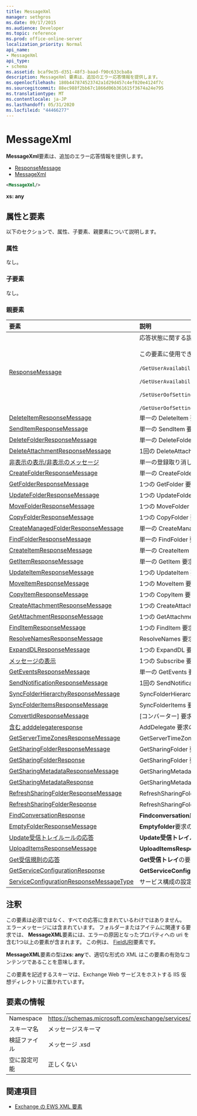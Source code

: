 ```yaml
---
title: MessageXml
manager: sethgros
ms.date: 09/17/2015
ms.audience: Developer
ms.topic: reference
ms.prod: office-online-server
localization_priority: Normal
api_name:
- MessageXml
api_type:
- schema
ms.assetid: bcaf9e35-d351-48f3-baad-f90c633cba8a
description: MessageXml 要素は、追加のエラー応答情報を提供します。
ms.openlocfilehash: 180b447874523742a1d29d457c4ef020e4124f7c
ms.sourcegitcommit: 88ec988f2bb67c1866d06b361615f3674a24e795
ms.translationtype: MT
ms.contentlocale: ja-JP
ms.lasthandoff: 05/31/2020
ms.locfileid: "44466277"
---
```

# <a name="messagexml"></a>MessageXml

**MessageXml**要素は、追加のエラー応答情報を提供します。 
  
- [ResponseMessage](responsemessage.md)  
- [MessageXml](messagexml.md)
  
```XML
<MessageXml/>
```

 **xs: any**
## <a name="attributes-and-elements"></a>属性と要素

以下のセクションで、属性、子要素、親要素について説明します。
  
### <a name="attributes"></a>属性

なし。
  
### <a name="child-elements"></a>子要素

なし。
  
### <a name="parent-elements"></a>親要素

|**要素**|**説明**|
|:-----|:-----|
|[ResponseMessage](responsemessage.md) <br/> | 応答状態に関する説明情報を提供します。 <br/> <br/>  この要素に使用できる XPath 式の一部を次に示します。 <br/> <br/>  `/GetUserAvailabilityResponse/FreeBusyResponseArray/FreeBusyResponse/ResponseMessage` <br/> <br/> `/GetUserAvailabilityResponse/SuggestionsResponse/ResponseMessage` <br/><br/>  `/SetUserOofSettingsResponse/ResponseMessage` <br/><br/>  `/GetUserOofSettingsResponse/ResponseMessage` <br/> |
|[DeleteItemResponseMessage](deleteitemresponsemessage.md) <br/> |単一の DeleteItem 要求の状態と結果を格納します。  <br/> |
|[SendItemResponseMessage](senditemresponsemessage.md) <br/> |単一の SendItem 要求の状態と結果を格納します。  <br/> |
|[DeleteFolderResponseMessage](deletefolderresponsemessage.md) <br/> |単一の DeleteFolder 要求の状態と結果を格納します。  <br/> |
|[DeleteAttachmentResponseMessage](deleteattachmentresponsemessage.md) <br/> |1回の DeleteAttachment 要求の状態と結果を格納します。  <br/> |
|[非表示の表示/非表示のメッセージ](unsubscriberesponsemessage.md) <br/> |単一の登録取り消し要求の状態と結果を格納します。  <br/> |
|[CreateFolderResponseMessage](createfolderresponsemessage.md) <br/> |単一の CreateFolder 要求の状態と結果を格納します。  <br/> |
|[GetFolderResponseMessage](getfolderresponsemessage.md) <br/> |1つの GetFolder 要求の状態と結果を格納します。  <br/> |
|[UpdateFolderResponseMessage](updatefolderresponsemessage.md) <br/> |1つの UpdateFolder 要求の状態と結果を格納します。  <br/> |
|[MoveFolderResponseMessage](movefolderresponsemessage.md) <br/> |1つの MoveFolder 要求の状態と結果を格納します。  <br/> |
|[CopyFolderResponseMessage](copyfolderresponsemessage.md) <br/> |1つの CopyFolder 要求の状態と結果を格納します。  <br/> |
|[CreateManagedFolderResponseMessage](createmanagedfolderresponsemessage.md) <br/> |単一の CreateManagedFolder 要求の状態と結果を格納します。  <br/> |
|[FindFolderResponseMessage](findfolderresponsemessage.md) <br/> |単一の FindFolder 要求の状態と結果を格納します。  <br/> |
|[CreateItemResponseMessage](createitemresponsemessage.md) <br/> |単一の CreateItem 要求の状態と結果を格納します。  <br/> |
|[GetItemResponseMessage](getitemresponsemessage.md) <br/> |単一の GetItem 要求の状態と結果を格納します。  <br/> |
|[UpdateItemResponseMessage](updateitemresponsemessage.md) <br/> |1つの UpdateItem 要求の状態と結果を格納します。  <br/> |
|[MoveItemResponseMessage](moveitemresponsemessage.md) <br/> |1つの MoveItem 要求の状態と結果を格納します。  <br/> |
|[CopyItemResponseMessage](copyitemresponsemessage.md) <br/> |1つの CopyItem 要求の状態と結果を格納します。  <br/> |
|[CreateAttachmentResponseMessage](createattachmentresponsemessage.md) <br/> |1つの CreateAttachment 要求の状態と結果を格納します。  <br/> |
|[GetAttachmentResponseMessage](getattachmentresponsemessage.md) <br/> |1つの GetAttachment 要求の状態と結果を格納します。  <br/> |
|[FindItemResponseMessage](finditemresponsemessage.md) <br/> |1つの FindItem 要求の状態と結果を格納します。  <br/> |
|[ResolveNamesResponseMessage](resolvenamesresponsemessage.md) <br/> |ResolveNames 要求の状態と結果を格納します。  <br/> |
|[ExpandDLResponseMessage](expanddlresponsemessage.md) <br/> |1つの ExpandDL 要求の状態と結果を格納します。  <br/> |
|[メッセージの表示](subscriberesponsemessage.md) <br/> |1つの Subscribe 要求の状態と結果を格納します。  <br/> |
|[GetEventsResponseMessage](geteventsresponsemessage.md) <br/> |単一の GetEvents 要求の状態と結果を格納します。  <br/> |
|[SendNotificationResponseMessage](sendnotificationresponsemessage.md) <br/> |1回の SendNotification 要求の状態と結果を格納します。  <br/> |
|[SyncFolderHierarchyResponseMessage](syncfolderhierarchyresponsemessage.md) <br/> |SyncFolderHierarchy 要求の状態と結果を格納します。  <br/> |
|[SyncFolderItemsResponseMessage](syncfolderitemsresponsemessage.md) <br/> |SyncFolderItems 要求の状態と結果を格納します。  <br/> |
|[ConvertIdResponseMessage](convertidresponsemessage.md) <br/> |[コンバーター] 要求の状態と結果を格納します。  <br/> |
|[含む adddelegateresponse](adddelegateresponse.md) <br/> |AddDelegate 要求の状態と結果を格納します。  <br/> |
|[GetServerTimeZonesResponseMessage](getservertimezonesresponsemessage.md) <br/> |GetServerTimeZones 要求の状態と結果を格納します。  <br/> |
|[GetSharingFolderResponseMessage](getsharingfolderresponsemessage.md) <br/> |GetSharingFolder 要求の状態と結果を格納します。  <br/> |
|[GetSharingFolderResponse](getsharingfolderresponse.md) <br/> |GetSharingFolder 要求への応答を定義します。  <br/> |
|[GetSharingMetadataResponseMessage](getsharingmetadataresponsemessage.md) <br/> |GetSharingMetadata 要求の状態と結果を格納します。  <br/> |
|[GetSharingMetadataResponse](getsharingmetadataresponse.md) <br/> |GetSharingMetadata 要求への応答を定義します。  <br/> |
|[RefreshSharingFolderResponseMessage](refreshsharingfolderresponsemessage.md) <br/> |RefreshSharingFolder 要求の状態と結果を格納します。  <br/> |
|[RefreshSharingFolderResponse](refreshsharingfolderresponse.md) <br/> |RefreshSharingFolder 要求への応答を定義します。  <br/> |
|[FindConversationResponse](findconversationresponse.md) <br/> |**Findconversation**応答の状態と結果を格納します。  <br/> |
|[EmptyFolderResponseMessage](emptyfolderresponsemessage.md) <br/> |**Emptyfolder**要求の状態と結果を格納します。  <br/> |
|[Update受信トレイルールの応答](updateinboxrulesresponse.md) <br/> |**Update受信トレイルール**要求の状態と結果を格納します。  <br/> |
|[UploadItemsResponseMessage](uploaditemsresponsemessage.md) <br/> |**UploadItemsResponse**要求の状態と結果を格納します。  <br/> |
|[Get受信規則の応答](getinboxrulesresponse.md) <br/> |**Get受信トレイ**の要求への応答を含みます。  <br/> |
|[GetServiceConfigurationResponse](getserviceconfigurationresponse.md) <br/> |**GetServiceConfiguration**要求への応答を含みます。  <br/> |
|[ServiceConfigurationResponseMessageType](serviceconfigurationresponsemessagetype.md) <br/> |サービス構成の設定が含まれます。  <br/> |
   
## <a name="remarks"></a>注釈

この要素は必須ではなく、すべての応答に含まれているわけではありません。 エラーメッセージには含まれています。 フォルダーまたはアイテムに関連する要求では、 **MessageXML**要素には、エラーの原因となったプロパティへの uri を含む1つ以上の要素が含まれます。 この例は、 [FieldURI](fielduri.md)要素です。 
  
**MessageXML**要素の型は**xs: any**で、適切な形式の XML はこの要素の有効なコンテンツであることを意味します。
  
この要素を記述するスキーマは、Exchange Web サービスをホストする IIS 仮想ディレクトリに置かれています。
  
## <a name="element-information"></a>要素の情報

|||
|:-----|:-----|
|Namespace  <br/> |https://schemas.microsoft.com/exchange/services/2006/messages  <br/> |
|スキーマ名  <br/> |メッセージスキーマ  <br/> |
|検証ファイル  <br/> |メッセージ .xsd  <br/> |
|空に設定可能  <br/> |正しくない  <br/> |
   
## <a name="see-also"></a>関連項目

- [Exchange の EWS XML 要素](ews-xml-elements-in-exchange.md)

